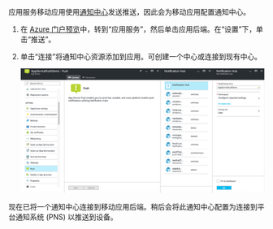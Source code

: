 应用服务移动应用使用[通知中心]发送推送，因此会为移动应用配置通知中心。

1. 在 [Azure 门户预览]中，转到“应用服务”，然后单击应用后端。在“设置”下，单击“推送”。
2. 单击“连接”将通知中心资源添加到应用。可创建一个中心或连接到现有中心。
   
    ![](./media/app-service-mobile-create-notification-hub/configure-hub-flow.png)  


现在已将一个通知中心连接到移动应用后端。稍后会将此通知中心配置为连接到平台通知系统 (PNS) 以推送到设备。

[Azure 门户预览]: https://portal.azure.cn/
[通知中心]: /documentation/articles/notification-hubs-push-notification-overview/

<!---HONumber=Mooncake_1219_2016-->